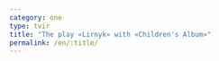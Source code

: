 ```yaml
---
category: one
type: tvir
title: "The play «Lirnyk» with «Children's Album»"
permalink: /en/:title/
---
```


